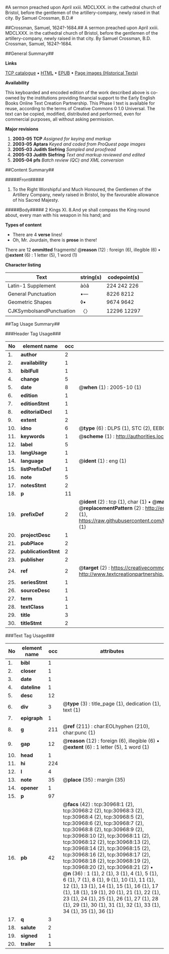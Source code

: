 #A sermon preached upon April xxiii. MDCLXXX. in the cathedral church of Bristol, before the gentlemen of the artillery-company, newly raised in that city. By Samuel Crossman, B.D.#

##Crossman, Samuel, 1624?-1684.##
A sermon preached upon April xxiii. MDCLXXX. in the cathedral church of Bristol, before the gentlemen of the artillery-company, newly raised in that city. By Samuel Crossman, B.D.
Crossman, Samuel, 1624?-1684.

##General Summary##

**Links**

[TCP catalogue](http://www.ota.ox.ac.uk/tcp/)  • 
[HTML](http://tei.it.ox.ac.uk/tcp/Texts-HTML/free/A35/A35183.html)  • 
[EPUB](http://tei.it.ox.ac.uk/tcp/Texts-EPUB/free/A35/A35183.epub) • 
[Page images (Historical Texts)](https://data.historicaltexts.jisc.ac.uk/view?pubId=eebo-99826565e&pageId=eebo-99826565e-30968-1)

**Availability**

This keyboarded and encoded edition of the
	       work described above is co-owned by the institutions
	       providing financial support to the Early English Books
	       Online Text Creation Partnership. This Phase I text is
	       available for reuse, according to the terms of Creative
	       Commons 0 1.0 Universal. The text can be copied,
	       modified, distributed and performed, even for
	       commercial purposes, all without asking permission.

**Major revisions**

1. __2003-05__ __TCP__ *Assigned for keying and markup*
1. __2003-05__ __Aptara__ *Keyed and coded from ProQuest page images*
1. __2005-03__ __Judith Siefring__ *Sampled and proofread*
1. __2005-03__ __Judith Siefring__ *Text and markup reviewed and edited*
1. __2005-04__ __pfs__ *Batch review (QC) and XML conversion*

##Content Summary##

#####Front#####

1. To the Right Worshipful and
Much Honoured, the Gentlemen
of the Artillery Company,
newly raised in Bristol, by the
favourable allowance of his Sacred
Majesty.

#####Body#####
2 Kings XI. 8.And ye shall compass the King round about,
every man with his weapon in his hand; and

**Types of content**

  * There are 4 **verse** lines!
  * Oh, Mr. Jourdain, there is **prose** in there!

There are 12 **ommitted** fragments! 
 @__reason__ (12) : foreign (6), illegible (6)  •  @__extent__ (6) : 1 letter (5), 1 word (1)

**Character listing**


|Text|string(s)|codepoint(s)|
|---|---|---|
|Latin-1 Supplement|àòâ|224 242 226|
|General Punctuation|•—|8226 8212|
|Geometric Shapes|◊▪|9674 9642|
|CJKSymbolsandPunctuation|〈〉|12296 12297|

##Tag Usage Summary##

###Header Tag Usage###

|No|element name|occ|attributes|
|---|---|---|---|
|1.|__author__|2||
|2.|__availability__|1||
|3.|__biblFull__|1||
|4.|__change__|5||
|5.|__date__|8| @__when__ (1) : 2005-10 (1)|
|6.|__edition__|1||
|7.|__editionStmt__|1||
|8.|__editorialDecl__|1||
|9.|__extent__|2||
|10.|__idno__|6| @__type__ (6) : DLPS (1), STC (2), EEBO-CITATION (1), PROQUEST (1), VID (1)|
|11.|__keywords__|1| @__scheme__ (1) : http://authorities.loc.gov/ (1)|
|12.|__label__|5||
|13.|__langUsage__|1||
|14.|__language__|1| @__ident__ (1) : eng (1)|
|15.|__listPrefixDef__|1||
|16.|__note__|5||
|17.|__notesStmt__|2||
|18.|__p__|11||
|19.|__prefixDef__|2| @__ident__ (2) : tcp (1), char (1)  •  @__matchPattern__ (2) : ([0-9\-]+):([0-9IVX]+) (1), (.+) (1)  •  @__replacementPattern__ (2) : http://eebo.chadwyck.com/downloadtiff?vid=$1&page=$2 (1), https://raw.githubusercontent.com/textcreationpartnership/Texts/master/tcpchars.xml#$1 (1)|
|20.|__projectDesc__|1||
|21.|__pubPlace__|2||
|22.|__publicationStmt__|2||
|23.|__publisher__|2||
|24.|__ref__|2| @__target__ (2) : https://creativecommons.org/publicdomain/zero/1.0/ (1), http://www.textcreationpartnership.org/docs/. (1)|
|25.|__seriesStmt__|1||
|26.|__sourceDesc__|1||
|27.|__term__|1||
|28.|__textClass__|1||
|29.|__title__|3||
|30.|__titleStmt__|2||


###Text Tag Usage###

|No|element name|occ|attributes|
|---|---|---|---|
|1.|__bibl__|1||
|2.|__closer__|1||
|3.|__date__|1||
|4.|__dateline__|1||
|5.|__desc__|12||
|6.|__div__|3| @__type__ (3) : title_page (1), dedication (1), text (1)|
|7.|__epigraph__|1||
|8.|__g__|211| @__ref__ (211) : char:EOLhyphen (210), char:punc (1)|
|9.|__gap__|12| @__reason__ (12) : foreign (6), illegible (6)  •  @__extent__ (6) : 1 letter (5), 1 word (1)|
|10.|__head__|1||
|11.|__hi__|224||
|12.|__l__|4||
|13.|__note__|35| @__place__ (35) : margin (35)|
|14.|__opener__|1||
|15.|__p__|97||
|16.|__pb__|42| @__facs__ (42) : tcp:30968:1 (2), tcp:30968:2 (2), tcp:30968:3 (2), tcp:30968:4 (2), tcp:30968:5 (2), tcp:30968:6 (2), tcp:30968:7 (2), tcp:30968:8 (2), tcp:30968:9 (2), tcp:30968:10 (2), tcp:30968:11 (2), tcp:30968:12 (2), tcp:30968:13 (2), tcp:30968:14 (2), tcp:30968:15 (2), tcp:30968:16 (2), tcp:30968:17 (2), tcp:30968:18 (2), tcp:30968:19 (2), tcp:30968:20 (2), tcp:30968:21 (2)  •  @__n__ (36) : 1 (1), 2 (1), 3 (1), 4 (1), 5 (1), 6 (1), 7 (1), 8 (1), 9 (1), 10 (1), 11 (1), 12 (1), 13 (1), 14 (1), 15 (1), 16 (1), 17 (1), 18 (1), 19 (1), 20 (1), 21 (1), 22 (1), 23 (1), 24 (1), 25 (1), 26 (1), 27 (1), 28 (1), 29 (1), 30 (1), 31 (1), 32 (1), 33 (1), 34 (1), 35 (1), 36 (1)|
|17.|__q__|3||
|18.|__salute__|2||
|19.|__signed__|1||
|20.|__trailer__|1||
